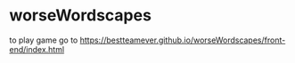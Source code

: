# worseWordscapes

to play game go to
https://bestteamever.github.io/worseWordscapes/front-end/index.html
